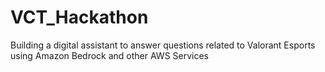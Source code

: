 # VCT_Hackathon
Building a digital assistant to answer questions related to Valorant Esports using Amazon Bedrock and other AWS Services
